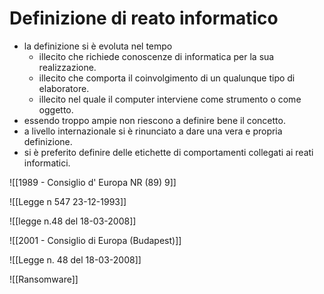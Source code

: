 # Definizione di reato informatico 

- la definizione si è evoluta nel tempo 
	- illecito che richiede conoscenze di informatica per la sua realizzazione. 
	- illecito che comporta il coinvolgimento di un qualunque tipo di elaboratore. 
	- illecito nel quale il computer interviene come strumento o come oggetto. 
- essendo troppo ampie non riescono a definire bene il concetto. 
- a livello internazionale si è rinunciato a dare una vera e propria definizione.
- si è preferito definire delle etichette di comportamenti collegati ai reati informatici. 

![[1989 - Consiglio d' Europa NR (89) 9]]

![[Legge n 547 23-12-1993]]

 
![[legge n.48 del 18-03-2008]]

![[2001 - Consiglio di Europa (Budapest)]]

![[Legge n. 48 del 18-03-2008]]

![[Ransomware]]

